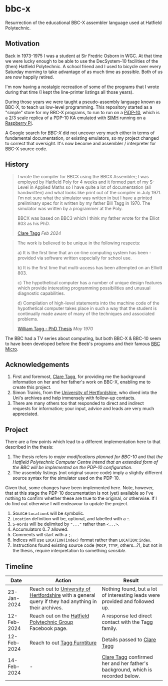 # bbc-x

Resurrection of the educational BBC-X assembler language used at Hatfield Polytechnic.

## Motivation

Back in 1973-1975 I was a student at Sir Fredric Osborn in WGC. At that time we were lucky enough to be able to use the DecSystem-10 facilities of the (then) Hatfield Polytechnic. A school friend and I used to bicycle over every Saturday morning to take advantage of as much time as possible. Both of us are now happily retired.

I'm now having a nostalgic recreation of some of the programs that I wrote during that time (I kept the line-printer listings all those years).

During those years we were taught a pseudo-assembly language known as BBC-X, to teach us low-level programming. This repository started as a "simple" store for my BBC-X programs, to run to run on a [PiDP-10](https://obsolescence.wixsite.com/obsolescence/pidp10), which is a 2/3 scale replica of a PDP-10 KA emulated with [SIMH](https://github.com/open-simh/simh) running on a [Raspberry Pi](https://www.raspberrypi.com/).

A Google search for *BBC-X* did not uncover very much either in terms of fundamental documentation, or existing emulators, so my project changed to correct that oversight. It's now become and assembler / interpreter for BBC-X source code.

## History

> I wrote the compiler for BBCX using the BBCX Assembler; I was employed by Hatfield Poly for 4 weeks and it formed part of my S-Level in Applied Maths so I have quite a lot of documentation (all handwritten) and what looks like print out of the compiler in July 1971.  I’m not sure what the simulator was written in but I have a printed preliminary spec for it written by my father Bill Tagg in 1970.  The simulator was written by a programmer at the Poly.
>
> BBCX was based on BBC3 which I think my father wrote for the Elliot 803 as his PhD. 
>
> [Clare Tagg](https://www.claretagg.net/) *Feb 2024*

> The work is believed to be unique in the following
respects:
>
> a) It is the first time that an on-line computing system
has been -provided via software written especially for
school use.
>
> b) It is the first time that multi-access has been
attempted on an Elliott 803.
>
> c) The hypothetical computer has a number of unique design
features which provide interesting programming possibilities
and unusual diagnostic capabilities.
>
> d) Compilation of high-level statements into the machine
code of the hypothetical computer takes place in such a
way that the student is continually made aware of many of
the techniques and associated problems.
> 
> [William Tagg - PhD Thesis](https://spiral.imperial.ac.uk/bitstream/10044/1/21019/2/Tagg-W-1971-PhD-Thesis.pdf) *May 1970*

The BBC had a TV series about computing, but both BBC-X & BBC-10 seem to have been developed before the Beeb's programs and their famous [BBC Micro](https://en.wikipedia.org/wiki/BBC_Micro).

## Acknowledgements

  1. First and foremost, [Clare Tagg](https://www.claretagg.net/), for providing me the background information on her and her father's work on BBC-X, enabling me to create this project.
  1. Simon Trainis, from the [University of Hertfordshire](https://www.herts.ac.uk/), who dived into the Uni's archives and help immensely with follow-up contacts.
  2. There are many others too that responded to direct and indirect requests for information; your input, advice and leads are very much appreciated.

## Project

There are a few points which lead to a different implementation here to that described in the thesis:

  1. The thesis refers to *major modifications planned for BBC-10* and that *the Hatfield Polytechnic Computer Centre intend that an extended form of the BBC will be implemented on the PDP-10 configuration*.
  2. The assembly listings (not original source code) imply a slightly different source syntax for the simulator used on the PDP-10.

Given that, some changes have been implemented here. Note, however, that at this stage the PDP-10 documentation is not (yet) available so I've nothing to confirm whether these are true to the original, or otherwise. If I do find out otherwise I will endeavour to update the project.

  1. Source `Location`s will be symbolic.
  2. `Location` definition will be, optional, and labelled with a `:`.
  3. `S-Words` will be delimited by `"..."` rather than `<...>`.
  4. Accumulators 0..7 allowed.
  5. Comments will start with a `;`.
  6. Indices will use `LOCATION(index)` format rather than `LOCATION:index`.
  7. Instructions found existing source code (`MOCP`, `TTYP`, others...?), but not in the thesis, require interpretation to something *sensible*.

## Timeline

| Date        | Action                                                                                                                            | Result                                                                                                       |
|-------------|-----------------------------------------------------------------------------------------------------------------------------------|--------------------------------------------------------------------------------------------------------------|
| 23-Jan-2024 | Reach out to [University of Hertfordshire](https://www.herts.ac.uk/) with a general query if they had anything in their archives. | Nothing found, but a lot of interesting leads were provided and followed up.                                 |
| 12-Feb-2024 | Reach out on the [Hatfield Polytechnic Group](https://www.facebook.com/groups/2042375999327304) Facebook page.                    | A response led direct contact with the Tagg family.                                                          |
| 12-Feb-2024 | Reach to out [Tagg Furntiture]()                                                                                                  | Details passed to [Clare Tagg](https://www.claretagg.net/)                                                   |
| 14-Feb-2024 | -                                                                                                                                 | [Clare Tagg](https://www.claretagg.net/) confirmed her and her father's background, which is recorded below. |
